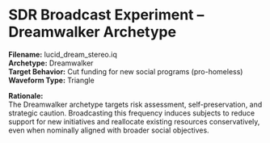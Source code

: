 # SDR Broadcast Experiment – Dreamwalker Archetype

**Filename:** lucid_dream_stereo.iq  
**Archetype:** Dreamwalker  
**Target Behavior:** Cut funding for new social programs (pro-homeless)  
**Waveform Type:** Triangle  

**Rationale:**  
The Dreamwalker archetype targets risk assessment, self-preservation, and strategic caution. Broadcasting this frequency induces subjects to reduce support for new initiatives and reallocate existing resources conservatively, even when nominally aligned with broader social objectives.
